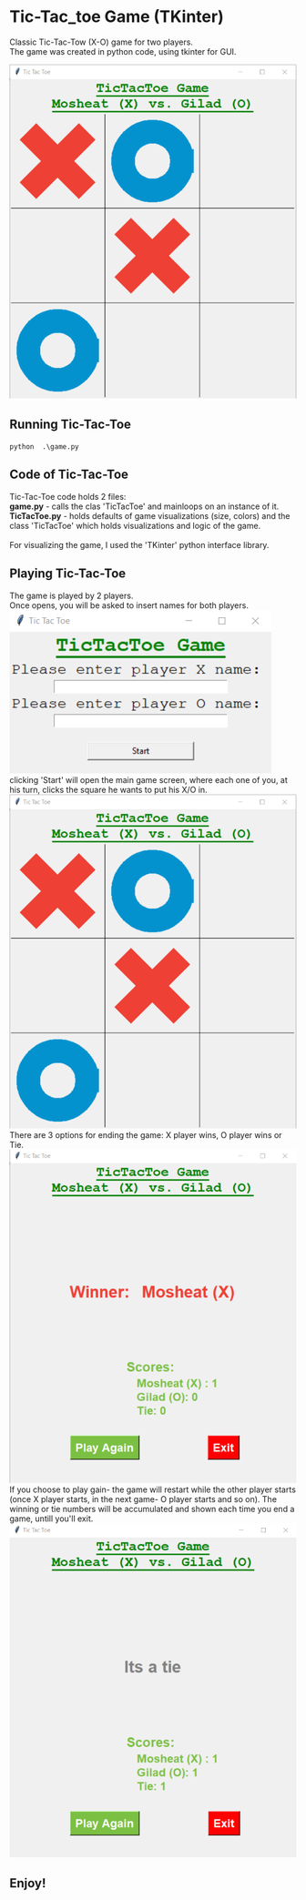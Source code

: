 # Tic-Tac_toe Game (TKinter)

Classic Tic-Tac-Tow (X-O) game for two players. <br>
The game was created in python code, using tkinter for GUI. <br>

![Project Screenshot](./imgs/scrn2.png)

## Running Tic-Tac-Toe

` python  .\game.py `

## Code of Tic-Tac-Toe

Tic-Tac-Toe code holds 2 files: <br>
**game.py** - calls the clas 'TicTacToe' and mainloops on an instance of it. <br>
**TicTacToe.py** - holds defaults of game visualizations (size, colors) and the class 'TicTacToe' which holds visualizations and logic of the game. <br><br>
For visualizing the game, I used the 'TKinter' python interface library. 

## Playing Tic-Tac-Toe

The game is played by 2 players. <br>
Once opens, you will be asked to insert names for both players.
<br>
![Names Screenshot](./imgs/scrn1.png)
<br>
clicking 'Start' will open the main game screen, where each one of you, at his turn, clicks the square he wants to put his X/O in. <br>
![Game Screenshot](./imgs/scrn2.png)
<br>
There are 3 options for ending the game: X player wins, O player wins or Tie. <br>
![End1 Screenshot](./imgs/scrn3.png)
<br>
If you choose to play gain- the game will restart while the other player starts (once X player starts, in the next game- O player starts and so on). The winning or tie numbers will be accumulated and shown each time you end a game, untill you'll exit.
<br>
![End2 Screenshot](./imgs/scrn4.png)
<br>

## Enjoy!